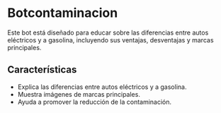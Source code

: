 # Botcontaminacion

Este bot está diseñado para educar sobre las diferencias entre autos eléctricos y a gasolina, incluyendo sus ventajas, desventajas y marcas principales.

## Características
- Explica las diferencias entre autos eléctricos y a gasolina.
- Muestra imágenes de marcas principales.
- Ayuda a promover la reducción de la contaminación.